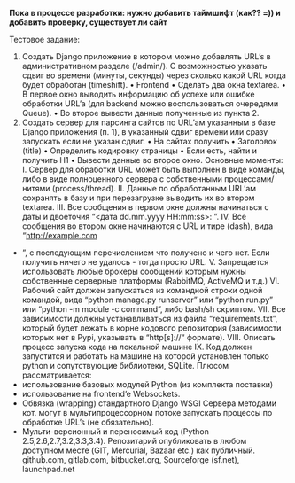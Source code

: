 **Пока в процессе разработки: нужно добавить таймшифт (как?? =)) и добавить проверку, существует ли сайт**

Тестовое задание:
1. Создать Django приложение в котором можно добавлять URL’s в административном
разделе (/admin/). С возможностью указать сдвиг во времени (минуты, секунды) через
сколько какой URL когда будет обработан (timeshift).
• Frontend
• Сделать два окна textarea.
• В первое окно выводить информацию об успехе или ошибке обработки URL’a (для
backend можно воспользоваться очередями Queue).
• Во второе вывести данные полученные из пункта 2.
2. Создать сервер для парсинга сайтов по URL’ам указанным в базе Django приложения
(п. 1), в указанный сдвиг времени или сразу запускать если не указан сдвиг.
• На сайтах получить
• Заголовок (title)
• Определить кодировку страницы
• Если есть, найти и получить H1
• Вывести данные во второе окно.
Основные моменты:
I. Сервер для обработки URL может быть выполнен в виде команды, либо в виде
полноценного сервера с собственными процессами/нитями (process/thread).
II. Данные по обработанным URL’ам сохранять в базу и при перезагрузке выводить их во
втором textarea.
III. Все сообщения в первом окне должны начинаться с даты и двоеточия
“<дата dd.mm.yyyy HH:mm:ss>: ”.
IV. Все сообщения во втором окне начинаются с URL и тире (dash), вида “http://example.com
- ”, с последующим перечислением что получено и чего нет. Если получить ничего не
удалось - тогда просто URL.
V. Запрещается использовать любые брокеры сообщений которым нужны собственные
серверные платформы (RabbitMQ, ActiveMQ и т.д.)
VI. Рабочий сайт должен запускаться из командной строки одной командой, вида “python
manage.py runserver” или “python run.py” или “python -m module -c command”, либо
bash/sh скриптом.
VII. Все зависимости должны устанавливаться из файла “requirements.txt”, который будет
лежать в корне кодового репозитория (зависимости которых нет в Pypi, указывать в
“http[s]://“ формате).
VIII. Описать процесс запуска кода на локальной машине
IX. Код должен запустится и работать на машине на которой установлен только python и
сопутствующие библиотеки, SQLite.
Плюсом рассматривается:
- использование базовых модулей Python (из комплекта поставки)
- использование на frontend’e Websockets.
- Обвязка (wrapping) стандартного Django WSGI Сервера методами кот. могут в
мультипроцессорном потоке запускать процессы по обработке URL’s (не обязательно).
- Мульти-версионный и переносимый код (Python 2.5,2.6,2.7,3.2,3.3,3.4).
Репозитарий опубликовать в любом доступном месте (GIT, Mercurial, Bazaar etc.) как
публичный.
github.com, gitlab.com, bitbucket.org, Sourceforge (sf.net), launchpad.net

